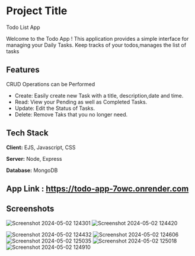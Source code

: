 
# Project Title
Todo List App

Welcome to the Todo App ! This application provides a simple interface for managing your Daily Tasks. 
Keep tracks of your todos,manages the list of tasks
## Features

CRUD Operations can be Performed


- Create: Easily create new Task with a title, description,date and time.
- Read: View your Pending as well as Completed Tasks.
- Update: Edit the Status of Tasks.
- Delete: Remove Taks that you no longer need.

## Tech Stack

**Client:** EJS, Javascript, CSS

**Server:** Node, Express

**Database:** MongoDB

## App Link : https://todo-app-7owc.onrender.com


## Screenshots
![Screenshot 2024-05-02 124301](https://github.com/anurajsingh416/Todo-app/assets/112105681/070baa89-67c3-4e3c-9955-795d2e9d9942)
![Screenshot 2024-05-02 124420](https://github.com/anurajsingh416/Todo-app/assets/112105681/25470c5d-d381-4045-92a3-c13a0562fc72)

![Screenshot 2024-05-02 124432](https://github.com/anurajsingh416/Todo-app/assets/112105681/b8e27979-aca6-46f4-b2ff-0bf8a2b3aa87)
![Screenshot 2024-05-02 124606](https://github.com/anurajsingh416/Todo-app/assets/112105681/b5d1b25b-7fc8-4ab2-b669-61ad67df3dcd)
![Screenshot 2024-05-02 125035](https://github.com/anurajsingh416/Todo-app/assets/112105681/66227454-c587-44fc-8202-9d7e9ff8c4db)
![Screenshot 2024-05-02 125018](https://github.com/anurajsingh416/Todo-app/assets/112105681/811fdb6c-30c6-4d96-86fe-aeb5a4b45dd7)
![Screenshot 2024-05-02 124910](https://github.com/anurajsingh416/Todo-app/assets/112105681/68e9e352-7cd8-40ff-bad7-60f76b9c6691)

